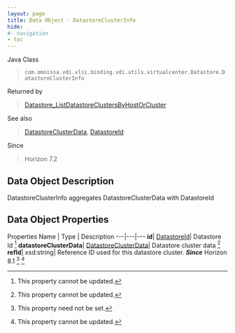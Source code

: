 ```yaml
---
layout: page
title: Data Object - DatastoreClusterInfo
hide:
#- navigation
- toc
---
```






Java Class
> `com.omnissa.vdi.vlsi.binding.vdi.utils.virtualcenter.Datastore.DatastoreClusterInfo`

Returned by
> [Datastore_ListDatastoreClustersByHostOrCluster](vdi.utils.virtualcenter.Datastore.md#listDatastoreClustersByHostOrCluster)

See also
> [DatastoreClusterData](vdi.utils.virtualcenter.Datastore.DatastoreClusterData.md), [DatastoreId](vdi.entity.DatastoreId.md)

Since
> Horizon 7.2


## Data Object Description

DatastoreClusterInfo aggregates DatastoreClusterData with DatastoreId

## Data Object Properties
Properties
Name |  Type |  Description
---|---|---
**id**| [DatastoreId](vdi.entity.DatastoreId.md)|  Datastore Id [^2]
**datastoreClusterData**| [DatastoreClusterData](vdi.utils.virtualcenter.Datastore.DatastoreClusterData.md)|  Datastore cluster data [^2]
**refId**|  xsd:string|  Reference ID used for this datastore cluster.  **_Since_** Horizon 8.1 [^1] [^2]
 


 


[^1]: This property need not be set.
[^2]: This property cannot be updated.